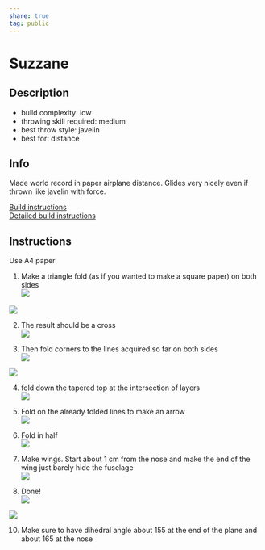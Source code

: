 ```yaml
---  
share: true  
tag: public  
---  
```

# Suzzane  
  
## Description  
- build complexity: low  
- throwing skill required: medium  
- best throw style: javelin  
- best for: distance  
  
## Info  
Made world record in paper airplane distance. Glides very nicely even if thrown like javelin with force.  
  
[Build instructions](https://www.youtube.com/watch?v=KTTIM903eEk&t=197s)  
[Detailed build instructions](https://www.youtube.com/watch?v=B-RUB-qNQ4g)  
  
## Instructions  
Use A4 paper  
1. Make a triangle fold (as if you wanted to make a square paper) on both sides  
![](./resources/fun/paper_airplanes/images/suzzane_01.png)  
  
![](./resources/fun/paper_airplanes/images/suzzane_02.png)  
  
2. The result should be a cross  
![](./resources/fun/paper_airplanes/images/suzzane_03.png)  
  
3. Then fold corners to the lines acquired so far on both sides  
![](./resources/fun/paper_airplanes/images/suzzane_04.png)  
  
![](./resources/fun/paper_airplanes/images/suzzane_05.png)  
  
4. fold down the tapered top at the intersection of layers  
![](./resources/fun/paper_airplanes/images/suzzane_06.png)  
  
5. Fold on the already folded lines to make an arrow  
![](./resources/fun/paper_airplanes/images/suzzane_07.png)  
  
7. Fold in half  
![](./resources/fun/paper_airplanes/images/suzzane_08.png)  
  
8. Make wings. Start about  1 cm  from the nose and make the end of the wing just barely hide the fuselage  
![](./resources/fun/paper_airplanes/images/suzzane_09.png)  
  
  
  
9. Done!  
![](./resources/fun/paper_airplanes/images/suzzane_10.png)  
  
![](./resources/fun/paper_airplanes/images/suzzane_11.png)  
  
  
10. Make sure to have dihedral angle about 155 at the end of the plane and about 165 at the nose